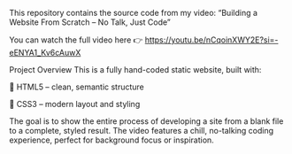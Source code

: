 This repository contains the source code from my video:
 “Building a Website From Scratch – No Talk, Just Code”

You can watch the full video here 👉 https://youtu.be/nCqoinXWY2E?si=-eENYA1_Kv6cAuwX

 Project Overview
This is a fully hand-coded static website, built with:

🧱 HTML5 – clean, semantic structure

🎨 CSS3 – modern layout and styling


The goal is to show the entire process of developing a site from a blank file to a complete, styled result. The video features a chill, no-talking coding experience, perfect for background focus or inspiration.


